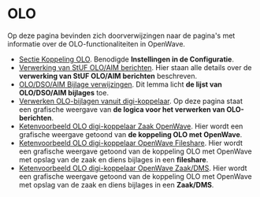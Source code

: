 # OLO

Op deze pagina bevinden zich doorverwijzingen naar de pagina's met informatie over de OLO-functionaliteiten in OpenWave.

- [Sectie Koppeling OLO](../instellen_inrichten/configuratie/sectie_koppeling_olo.md). Benodigde **Instellingen in de Configuratie**.
- [Verwerking van StUF OLO/AIM berichten](../probleemoplossing/programmablokken/olo_verwerking.md). Hier staan alle details over de **verwerking van StUF OLO/AIM berichten** beschreven.
- [OLO/DSO/AIM Bijlage verwijzingen](../probleemoplossing/module_overstijgende_schermen/olo-aim_bijlage_verwijzingen.md). Dit lemma licht **de lijst van OLO/DSO/AIM bijlages** toe.
- [Verwerken OLO-bijlagen vanuit digi-koppelaar](../probleemoplossing/programmablokken/upload_vanuit_automatisch_proces.md). Op deze pagina staat een grafische weergave van **de logica voor het verwerken van OLO-berichten**.
- [Ketenvoorbeeld OLO digi-koppelaar Zaak OpenWave](../probleemoplossing/programmablokken/olo_verwerking/ketenvoorbeeld_olo_digikoppelaar_zaak_openwave.md). Hier wordt een grafische weergave getoond van **de koppeling OLO met OpenWave**.
- [Ketenvoorbeeld OLO digi-koppelaar OpenWave Fileshare](../probleemoplossing/programmablokken/olo_verwerking/ketenvoorbeeld_olo_digikoppelaar_openwave_fileshare.md). Hier wordt een grafische weergave getoond van de koppeling OLO met OpenWave met opslag van de zaak en diens bijlages in een **fileshare**.
- [Ketenvoorbeeld OLO digi-koppelaar OpenWave Zaak/DMS](../probleemoplossing/programmablokken/olo_verwerking/ketenvoorbeeld_olo_digikoppelaar_openwave_zaak_dms.md). Hier wordt een grafische weergave getoond van de koppeling OLO met OpenWave met opslag van de zaak en diens bijlages in een **Zaak/DMS**.
